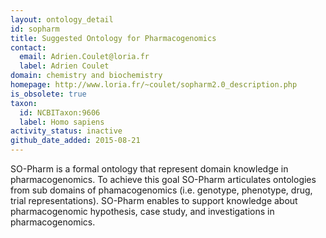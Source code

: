 ```yaml
---
layout: ontology_detail
id: sopharm
title: Suggested Ontology for Pharmacogenomics
contact:
  email: Adrien.Coulet@loria.fr
  label: Adrien Coulet
domain: chemistry and biochemistry
homepage: http://www.loria.fr/~coulet/sopharm2.0_description.php
is_obsolete: true
taxon:
  id: NCBITaxon:9606
  label: Homo sapiens
activity_status: inactive
github_date_added: 2015-08-21
---
```


SO-Pharm is a formal ontology that represent domain knowledge in pharmacogenomics. To achieve this goal SO-Pharm articulates ontologies from sub domains of phamacogenomics (i.e. genotype, phenotype, drug, trial representations). SO-Pharm enables to support knowledge about pharmacogenomic hypothesis, case study, and investigations in pharmacogenomics.
